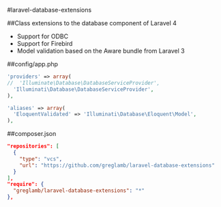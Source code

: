 #laravel-database-extensions

##Class extensions to the database component of Laravel 4

- Support for ODBC
- Support for Firebird
- Model validation based on the Aware bundle from Laravel 3

##config/app.php

```php
'providers' => array(
//  'Illuminate\Database\DatabaseServiceProvider',
  'Illuminati\Database\DatabaseServiceProvider',
),

'aliases' => array(
  'EloquentValidated' => 'Illuminati\Database\Eloquent\Model',
),
```

##composer.json

```json
"repositories": [
  {
    "type": "vcs",
    "url": "https://github.com/greglamb/laravel-database-extensions"
  }
],
"require": {
  "greglamb/laravel-database-extensions": "*"
},
```
